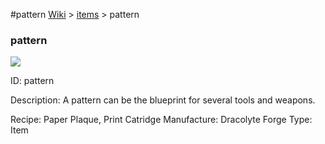 #pattern
<a href="/wiki.html">Wiki</a> > <a href="/posts/wiki/items">items</a> > <a>pattern</a>
<div class="iteminfo">
<h3>pattern</h3>
<img class="pixelimage" src="https://dragon-force-studio.com/images/EF_wiki/pattern.png">

<a class="iteminfoitem">ID: pattern</a></div>
Description: A pattern can be the blueprint for several tools and weapons.

Recipe:  Paper Plaque, Print Catridge
Manufacture:  Dracolyte Forge
Type:  Item